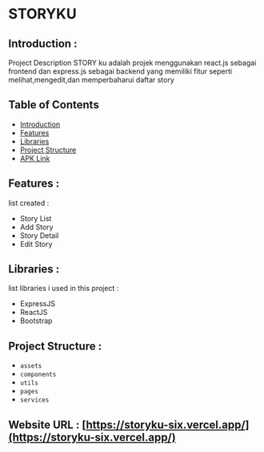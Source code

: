 # STORYKU

## <a name="introduction"></a> Introduction :
Project Description
STORY ku adalah projek menggunakan react.js sebagai frontend dan express.js sebagai backend yang memiliki fitur seperti melihat,mengedit,dan memperbaharui daftar story
## Table of Contents

- [Introduction](#introduction)
- [Features](#features)
- [Libraries](#libraries)
- [Project Structure](#project-structures)
- [APK Link](#apk-link)

## <a name="features"></a> Features :
list created :
- Story List
- Add Story
- Story Detail
- Edit Story


## <a name="libraries"></a> Libraries :
list libraries i used in this project :
- ExpressJS
- ReactJS
- Bootstrap

## <a name="project-structures"></a> Project Structure :
* `assets`
* `components`
* `utils`
* `pages`
* `services`

## <a name="apk-link"></a> Website URL : [https://storyku-six.vercel.app/](https://storyku-six.vercel.app/)

